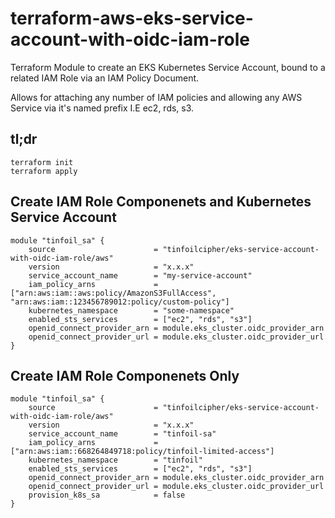 # terraform-aws-eks-service-account-with-oidc-iam-role
Terraform Module to create an EKS Kubernetes Service Account, bound to a related IAM Role via an IAM Policy Document.

Allows for attaching any number of IAM policies and allowing any AWS Service via it's named prefix I.E ec2, rds, s3.

## tl;dr

```
terraform init
terraform apply
```

## Create IAM Role Componenets and Kubernetes Service Account

```
module "tinfoil_sa" {
    source                      = "tinfoilcipher/eks-service-account-with-oidc-iam-role/aws"
    version                     = "x.x.x"
    service_account_name        = "my-service-account"
    iam_policy_arns             = ["arn:aws:iam::aws:policy/AmazonS3FullAccess", "arn:aws:iam::123456789012:policy/custom-policy"]
    kubernetes_namespace        = "some-namespace"
    enabled_sts_services        = ["ec2", "rds", "s3"]
    openid_connect_provider_arn = module.eks_cluster.oidc_provider_arn
    openid_connect_provider_url = module.eks_cluster.oidc_provider_url
}
```

## Create IAM Role Componenets Only

```
module "tinfoil_sa" {
    source                      = "tinfoilcipher/eks-service-account-with-oidc-iam-role/aws"
    version                     = "x.x.x"
    service_account_name        = "tinfoil-sa"
    iam_policy_arns             = ["arn:aws:iam::668264849718:policy/tinfoil-limited-access"]
    kubernetes_namespace        = "tinfoil"
    enabled_sts_services        = ["ec2", "rds", "s3"]
    openid_connect_provider_arn = module.eks_cluster.oidc_provider_arn
    openid_connect_provider_url = module.eks_cluster.oidc_provider_url
    provision_k8s_sa            = false
}
```
